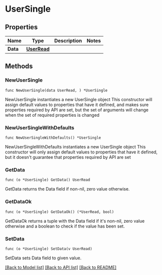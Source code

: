 # UserSingle

## Properties

Name | Type | Description | Notes
------------ | ------------- | ------------- | -------------
**Data** | [**UserRead**](UserRead.md) |  | 

## Methods

### NewUserSingle

`func NewUserSingle(data UserRead, ) *UserSingle`

NewUserSingle instantiates a new UserSingle object
This constructor will assign default values to properties that have it defined,
and makes sure properties required by API are set, but the set of arguments
will change when the set of required properties is changed

### NewUserSingleWithDefaults

`func NewUserSingleWithDefaults() *UserSingle`

NewUserSingleWithDefaults instantiates a new UserSingle object
This constructor will only assign default values to properties that have it defined,
but it doesn't guarantee that properties required by API are set

### GetData

`func (o *UserSingle) GetData() UserRead`

GetData returns the Data field if non-nil, zero value otherwise.

### GetDataOk

`func (o *UserSingle) GetDataOk() (*UserRead, bool)`

GetDataOk returns a tuple with the Data field if it's non-nil, zero value otherwise
and a boolean to check if the value has been set.

### SetData

`func (o *UserSingle) SetData(v UserRead)`

SetData sets Data field to given value.



[[Back to Model list]](../README.md#documentation-for-models) [[Back to API list]](../README.md#documentation-for-api-endpoints) [[Back to README]](../README.md)


